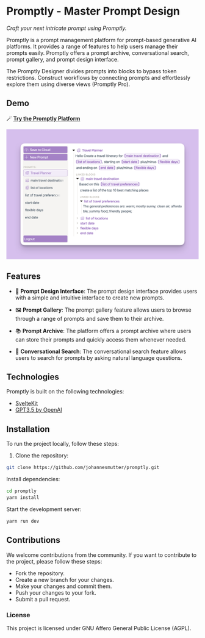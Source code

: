 # Promptly - Master Prompt Design

*Craft your next intricate prompt using Promptly.*

Promptly is a prompt management platform for prompt-based generative AI platforms. It provides a range of features to help users manage their prompts easily. Promptly offers a prompt archive, conversational search, prompt gallery, and prompt design interface. 

The Promptly Designer divides prompts into blocks to bypass token restrictions. Construct workflows by connecting prompts and effortlessly explore them using diverse views (Promptly Pro).

## Demo
🪄 **[Try the Promptly Platform](https://promptly-app.vercel.app/)**

![Screenshot of Prompty Platform](./preview.png)

## Features

- 🎨 **Prompt Design Interface**: The prompt design interface provides users with a simple and intuitive interface to create new prompts.

- 🖼️ **Prompt Gallery**: The prompt gallery feature allows users to browse through a range of prompts and save them to their archive.

- 📚 **Prompt Archive**: The platform offers a prompt archive where users can store their prompts and quickly access them whenever needed.

- 🔎 **Conversational Search**: The conversational search feature allows users to search for prompts by asking natural language questions.

## Technologies

Promptly is built on the following technologies:

- [SvelteKit](https://kit.svelte.dev/)
- [GPT3.5 by OpenAI](https://openai.com/)

## Installation

To run the project locally, follow these steps:

1. Clone the repository:

```bash
git clone https://github.com/johannesmutter/promptly.git
```

Install dependencies:
```bash
cd promptly
yarn install
```

Start the development server:
```bash
yarn run dev
```

## Contributions
We welcome contributions from the community. If you want to contribute to the project, please follow these steps:

- Fork the repository.
- Create a new branch for your changes.
- Make your changes and commit them.
- Push your changes to your fork.
- Submit a pull request.

### License
This project is licensed under GNU Affero General Public License (AGPL).